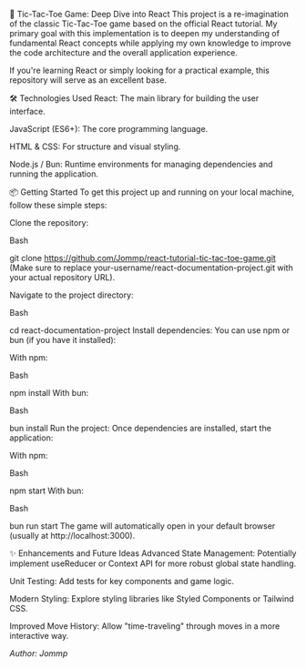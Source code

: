 🚀 Tic-Tac-Toe Game: Deep Dive into React
This project is a re-imagination of the classic Tic-Tac-Toe game based on the official React tutorial. My primary goal with this implementation is to deepen my understanding of fundamental React concepts while applying my own knowledge to improve the code architecture and the overall application experience.

If you're learning React or simply looking for a practical example, this repository will serve as an excellent base.

🛠️ Technologies Used
React: The main library for building the user interface.

JavaScript (ES6+): The core programming language.

HTML & CSS: For structure and visual styling.

Node.js / Bun: Runtime environments for managing dependencies and running the application.

📦 Getting Started
To get this project up and running on your local machine, follow these simple steps:

Clone the repository:

Bash

git clone https://github.com/Jommp/react-tutorial-tic-tac-toe-game.git
(Make sure to replace your-username/react-documentation-project.git with your actual repository URL).

Navigate to the project directory:

Bash

cd react-documentation-project
Install dependencies:
You can use npm or bun (if you have it installed):

With npm:

Bash

npm install
With bun:

Bash

bun install
Run the project:
Once dependencies are installed, start the application:

With npm:

Bash

npm start
With bun:

Bash

bun run start
The game will automatically open in your default browser (usually at http://localhost:3000).

✨ Enhancements and Future Ideas
Advanced State Management: Potentially implement useReducer or Context API for more robust global state handling.

Unit Testing: Add tests for key components and game logic.

Modern Styling: Explore styling libraries like Styled Components or Tailwind CSS.

Improved Move History: Allow "time-traveling" through moves in a more interactive way.


*Author: Jommp*